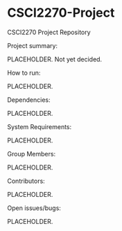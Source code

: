 # CSCI2270-Project
CSCI2270 Project Repository

Project summary:

PLACEHOLDER. Not yet decided.

How to run:

PLACEHOLDER.

Dependencies:

PLACEHOLDER.

System Requirements:

PLACEHOLDER.

Group Members:

PLACEHOLDER.

Contributors:

PLACEHOLDER.

Open issues/bugs:

PLACEHOLDER.
